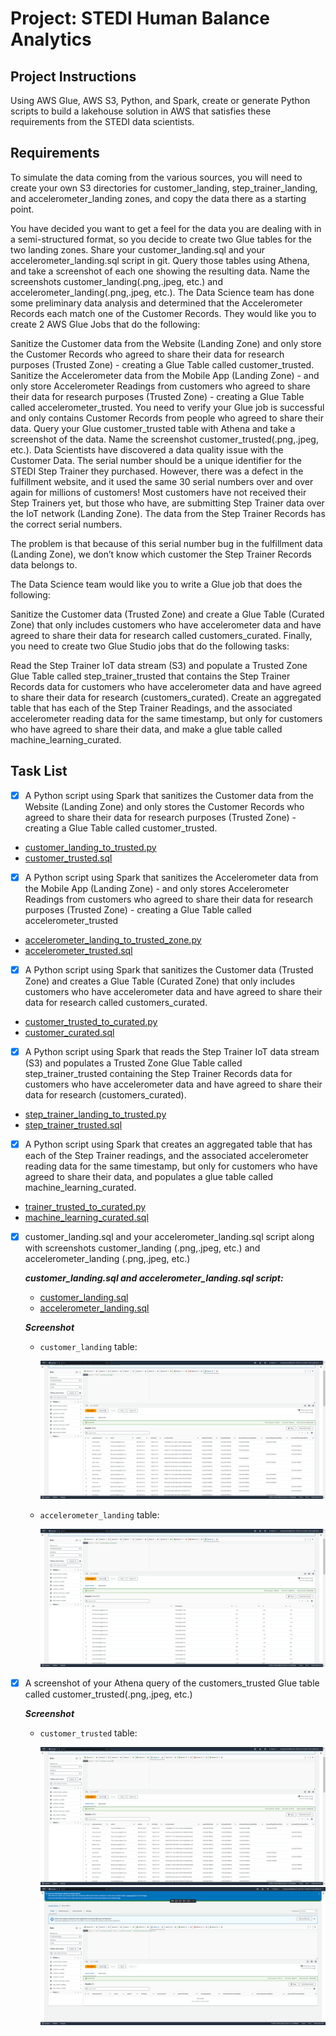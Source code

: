 # Project: STEDI Human Balance Analytics

## Project Instructions

Using AWS Glue, AWS S3, Python, and Spark, create or generate Python scripts to build a lakehouse solution in AWS that satisfies these requirements from the STEDI data scientists.

## Requirements

To simulate the data coming from the various sources, you will need to create your own S3 directories for customer_landing, step_trainer_landing, and accelerometer_landing zones, and copy the data there as a starting point.

You have decided you want to get a feel for the data you are dealing with in a semi-structured format, so you decide to create two Glue tables for the two landing zones. Share your customer_landing.sql and your accelerometer_landing.sql script in git.
Query those tables using Athena, and take a screenshot of each one showing the resulting data. Name the screenshots customer_landing(.png,.jpeg, etc.) and accelerometer_landing(.png,.jpeg, etc.).
The Data Science team has done some preliminary data analysis and determined that the Accelerometer Records each match one of the Customer Records. They would like you to create 2 AWS Glue Jobs that do the following:

Sanitize the Customer data from the Website (Landing Zone) and only store the Customer Records who agreed to share their data for research purposes (Trusted Zone) - creating a Glue Table called customer_trusted.
Sanitize the Accelerometer data from the Mobile App (Landing Zone) - and only store Accelerometer Readings from customers who agreed to share their data for research purposes (Trusted Zone) - creating a Glue Table called accelerometer_trusted.
You need to verify your Glue job is successful and only contains Customer Records from people who agreed to share their data. Query your Glue customer_trusted table with Athena and take a screenshot of the data. Name the screenshot customer_trusted(.png,.jpeg, etc.).
Data Scientists have discovered a data quality issue with the Customer Data. The serial number should be a unique identifier for the STEDI Step Trainer they purchased. However, there was a defect in the fulfillment website, and it used the same 30 serial numbers over and over again for millions of customers! Most customers have not received their Step Trainers yet, but those who have, are submitting Step Trainer data over the IoT network (Landing Zone). The data from the Step Trainer Records has the correct serial numbers.

The problem is that because of this serial number bug in the fulfillment data (Landing Zone), we don’t know which customer the Step Trainer Records data belongs to.

The Data Science team would like you to write a Glue job that does the following:

Sanitize the Customer data (Trusted Zone) and create a Glue Table (Curated Zone) that only includes customers who have accelerometer data and have agreed to share their data for research called customers_curated.
Finally, you need to create two Glue Studio jobs that do the following tasks:

Read the Step Trainer IoT data stream (S3) and populate a Trusted Zone Glue Table called step_trainer_trusted that contains the Step Trainer Records data for customers who have accelerometer data and have agreed to share their data for research (customers_curated).
Create an aggregated table that has each of the Step Trainer Readings, and the associated accelerometer reading data for the same timestamp, but only for customers who have agreed to share their data, and make a glue table called machine_learning_curated.

## Task List

- [x] A Python script using Spark that sanitizes the Customer data from the Website (Landing Zone) and only stores the Customer Records who agreed to share their data for research purposes (Trusted Zone) - creating a Glue Table called customer_trusted.

* [customer_landing_to_trusted.py](./scripts/customer_landing_to_trusted.py)
* [customer_trusted.sql](./scripts/customer_trusted.sql)

- [x] A Python script using Spark that sanitizes the Accelerometer data from the Mobile App (Landing Zone) - and only stores Accelerometer Readings from customers who agreed to share their data for research purposes (Trusted Zone) - creating a Glue Table called accelerometer_trusted

* [accelerometer_landing_to_trusted_zone.py](./scripts/accelerometer_landing_to_trusted_zone.py)
* [accelerometer_trusted.sql](./scripts/accelerometer_trusted.sql)

- [x] A Python script using Spark that sanitizes the Customer data (Trusted Zone) and creates a Glue Table (Curated Zone) that only includes customers who have accelerometer data and have agreed to share their data for research called customers_curated.

* [customer_trusted_to_curated.py](./scripts/customer_trusted_to_curated.py)
* [customer_curated.sql](./scripts/customer_curated.sql)

- [x] A Python script using Spark that reads the Step Trainer IoT data stream (S3) and populates a Trusted Zone Glue Table called step_trainer_trusted containing the Step Trainer Records data for customers who have accelerometer data and have agreed to share their data for research (customers_curated).

* [step_trainer_landing_to_trusted.py](./scripts/step_trainer_landing_to_trusted.py)
* [step_trainer_trusted.sql](./scripts/step_trainer_trusted.sql)

- [x] A Python script using Spark that creates an aggregated table that has each of the Step Trainer readings, and the associated accelerometer reading data for the same timestamp, but only for customers who have agreed to share their data, and populates a glue table called machine_learning_curated.

* [trainer_trusted_to_curated.py](./scripts/trainer_trusted_to_curated.py)
* [machine_learning_curated.sql](./scripts/machine_learning_curated.sql)

- [x] customer_landing.sql and your accelerometer_landing.sql script along with screenshots customer_landing (.png,.jpeg, etc.) and accelerometer_landing (.png,.jpeg, etc.)

  _**customer_landing.sql and accelerometer_landing.sql script:**_

  - [customer_landing.sql](./scripts/customer_landing.sql)
  - [accelerometer_landing.sql](./scripts/accelerometer_landing.sql)

  _**Screenshot**_

  - `customer_landing` table:

      <img src="./images/customer_landing.png">

  - `accelerometer_landing` table:

      <img src="./images/accelerometer_landing.png">

- [x] A screenshot of your Athena query of the customers_trusted Glue table called customer_trusted(.png,.jpeg, etc.)

  _**Screenshot**_

  - `customer_trusted` table:

      <img src="./images/customer_trusted.png">

      <img src="./images/customer_trusted_check.png">
